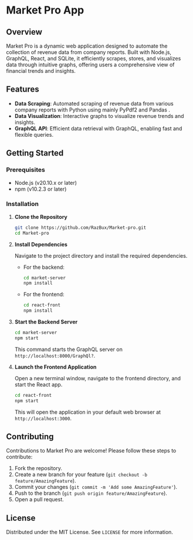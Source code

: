 
# Market Pro App

## Overview
Market Pro is a dynamic web application designed to automate the collection of revenue data from company reports. Built with Node.js, GraphQL, React, and SQLite, it efficiently scrapes, stores, and visualizes data through intuitive graphs, offering users a comprehensive view of financial trends and insights.

## Features

- **Data Scraping**: Automated scraping of revenue data from various company reports with Python using mainly PyPdf2 and Pandas .
- **Data Visualization**: Interactive graphs to visualize revenue trends and insights.
- **GraphQL API**: Efficient data retrieval with GraphQL, enabling fast and flexible queries.

## Getting Started

### Prerequisites

- Node.js (v20.10.x or later)
- npm (v10.2.3 or later)

### Installation

1. **Clone the Repository**

   ```bash
   git clone https://github.com/RazBux/Market-pro.git
   cd Market-pro
   ```

2. **Install Dependencies**

   Navigate to the project directory and install the required dependencies.

   - For the backend:

     ```bash
     cd market-server
     npm install
     ```

   - For the frontend:

     ```bash
     cd react-front
     npm install
     ```

3. **Start the Backend Server**

   ```bash
   cd market-server
   npm start
   ```

   This command starts the GraphQL server on `http://localhost:8000/GraphQl?`.

4. **Launch the Frontend Application**

   Open a new terminal window, navigate to the frontend directory, and start the React app.

   ```bash
   cd react-front
   npm start
   ```

   This will open the application in your default web browser at `http://localhost:3000`.

## Contributing

Contributions to Market Pro are welcome! Please follow these steps to contribute:

1. Fork the repository.
2. Create a new branch for your feature (`git checkout -b feature/AmazingFeature`).
3. Commit your changes (`git commit -m 'Add some AmazingFeature'`).
4. Push to the branch (`git push origin feature/AmazingFeature`).
5. Open a pull request.

## License

Distributed under the MIT License. See `LICENSE` for more information.

